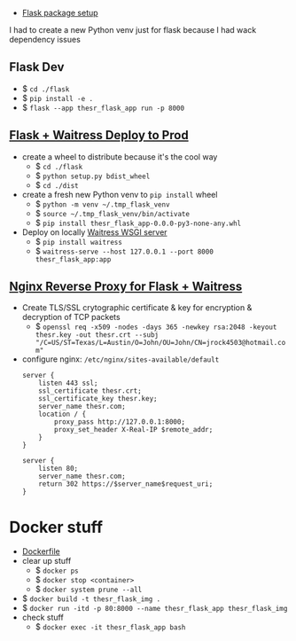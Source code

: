 - [Flask package setup](https://flask.palletsprojects.com/en/2.2.x/patterns/packages/)

I had to create a new Python venv just for flask because I had wack dependency issues

## Flask Dev
- $ `cd ./flask`
- $ `pip install -e .`
- $ `flask --app thesr_flask_app run -p 8000`

## [Flask + Waitress Deploy to Prod](https://flask.palletsprojects.com/en/2.2.x/tutorial/deploy/)
- create a wheel to distribute because it's the cool way
    - $ `cd ./flask`
    - $ `python setup.py bdist_wheel`
    - $ `cd ./dist`
- create a fresh new Python venv to `pip install` wheel
    - $ `python -m venv ~/.tmp_flask_venv`
    - $ `source ~/.tmp_flask_venv/bin/activate`
    - $ `pip install thesr_flask_app-0.0.0-py3-none-any.whl`
- Deploy on locally [Waitress WSGI server](https://flask.palletsprojects.com/en/2.2.x/deploying/waitress/)
    - $ `pip install waitress`
    - $ `waitress-serve --host 127.0.0.1 --port 8000 thesr_flask_app:app`

## [Nginx Reverse Proxy for Flask + Waitress](https://docs.pylonsproject.org/projects/waitress/en/stable/reverse-proxy.html)
- Create TLS/SSL crytographic certificate & key for encryption & decryption of TCP packets
    - $ `openssl req -x509 -nodes -days 365 -newkey rsa:2048 -keyout thesr.key -out thesr.crt --subj "/C=US/ST=Texas/L=Austin/O=John/OU=John/CN=jrock4503@hotmail.com"`
- configure nginx: `/etc/nginx/sites-available/default`
    ```
    server {
        listen 443 ssl;
        ssl_certificate thesr.crt;
        ssl_certificate_key thesr.key;
        server_name thesr.com;
        location / {
            proxy_pass http://127.0.0.1:8000;
            proxy_set_header X-Real-IP $remote_addr;
        }
    }

    server {
        listen 80;
        server_name thesr.com;
        return 302 https://$server_name$request_uri;
    }
    ```

# Docker stuff
- [Dockerfile](Dockerfile)
- clear up stuff
    - $ `docker ps`
    - $ `docker stop <container>`
    - $ `docker system prune --all`
- $ `docker build -t thesr_flask_img .`
- $ `docker run -itd -p 80:8000 --name thesr_flask_app thesr_flask_img`
- check stuff
    - $ `docker exec -it thesr_flask_app bash`

